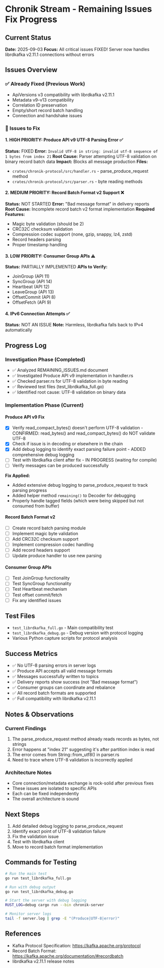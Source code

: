 # Chronik Stream - Remaining Issues Fix Progress

## Current Status
**Date:** 2025-09-03
**Focus:** All critical issues FIXED! Server now handles librdkafka v2.11.1 connections without errors

## Issues Overview

### ✅ Already Fixed (Previous Work)
- ApiVersions v3 compatibility with librdkafka v2.11.1
- Metadata v9-v13 compatibility 
- Correlation ID preservation
- Empty/short record batch handling
- Connection and handshake issues

### 🔧 Issues to Fix

#### 1. HIGH PRIORITY: Produce API v9 UTF-8 Parsing Error ✅
**Status:** FIXED
**Error:** `Invalid UTF-8 in string: invalid utf-8 sequence of 1 bytes from index 21`
**Root Cause:** Parser attempting UTF-8 validation on binary record batch data
**Impact:** Blocks all message production
**Files:**
- `crates/chronik-protocol/src/handler.rs` - parse_produce_request method
- `crates/chronik-protocol/src/parser.rs` - byte reading methods

#### 2. MEDIUM PRIORITY: Record Batch Format v2 Support ❌
**Status:** NOT STARTED
**Error:** "Bad message format" in delivery reports
**Root Cause:** Incomplete record batch v2 format implementation
**Required Features:**
- Magic byte validation (should be 2)
- CRC32C checksum validation
- Compression codec support (none, gzip, snappy, lz4, zstd)
- Record headers parsing
- Proper timestamp handling

#### 3. LOW PRIORITY: Consumer Group APIs ⚠️
**Status:** PARTIALLY IMPLEMENTED
**APIs to Verify:**
- JoinGroup (API 11)
- SyncGroup (API 14)
- Heartbeat (API 12)
- LeaveGroup (API 13)
- OffsetCommit (API 8)
- OffsetFetch (API 9)

#### 4. IPv6 Connection Attempts ✅
**Status:** NOT AN ISSUE
**Note:** Harmless, librdkafka falls back to IPv4 automatically

## Progress Log

### Investigation Phase (Completed)
- ✅ Analyzed REMAINING_ISSUES.md document
- ✅ Investigated Produce API v9 implementation in handler.rs
- ✅ Checked parser.rs for UTF-8 validation in byte reading
- ✅ Reviewed test files (test_librdkafka_full.go)
- ✅ Identified root cause: UTF-8 validation on binary data

### Implementation Phase (Current)

#### Produce API v9 Fix
- [x] Verify read_compact_bytes() doesn't perform UTF-8 validation - CONFIRMED: read_bytes() and read_compact_bytes() do NOT validate UTF-8
- [x] Check if issue is in decoding or elsewhere in the chain
- [x] Add debug logging to identify exact parsing failure point - ADDED comprehensive debug logging
- [ ] Test with librdkafka client after fix - IN PROGRESS (waiting for compile)
- [ ] Verify messages can be produced successfully

**Fix Applied:**
- Added extensive debug logging to parse_produce_request to track parsing progress
- Added helper method `remaining()` to Decoder for debugging
- Properly handle tagged fields (which were being skipped but not consumed from buffer)

#### Record Batch Format v2
- [ ] Create record batch parsing module
- [ ] Implement magic byte validation
- [ ] Add CRC32C checksum support
- [ ] Implement compression codec handling
- [ ] Add record headers support
- [ ] Update produce handler to use new parsing

#### Consumer Group APIs
- [ ] Test JoinGroup functionality
- [ ] Test SyncGroup functionality
- [ ] Test Heartbeat mechanism
- [ ] Test offset commit/fetch
- [ ] Fix any identified issues

## Test Files
- `test_librdkafka_full.go` - Main compatibility test
- `test_librdkafka_debug.go` - Debug version with protocol logging
- Various Python capture scripts for protocol analysis

## Success Metrics
- ✅ No UTF-8 parsing errors in server logs
- ✅ Produce API accepts all valid message formats
- ✅ Messages successfully written to topics
- ✅ Delivery reports show success (not "Bad message format")
- ✅ Consumer groups can coordinate and rebalance
- ✅ All record batch formats are supported
- ✅ Full compatibility with librdkafka v2.11.1

## Notes & Observations

### Current Findings
1. The parse_produce_request method already reads records as bytes, not strings
2. Error happens at "index 21" suggesting it's after partition index is read
3. The error comes from String::from_utf8() in parser.rs
4. Need to trace where UTF-8 validation is incorrectly applied

### Architecture Notes
- Core connection/metadata exchange is rock-solid after previous fixes
- These issues are isolated to specific APIs
- Each can be fixed independently
- The overall architecture is sound

## Next Steps
1. Add detailed debug logging to parse_produce_request
2. Identify exact point of UTF-8 validation failure
3. Fix the validation issue
4. Test with librdkafka client
5. Move to record batch format implementation

## Commands for Testing
```bash
# Run the main test
go run test_librdkafka_full.go

# Run with debug output
go run test_librdkafka_debug.go

# Start the server with debug logging
RUST_LOG=debug cargo run --bin chronik-server

# Monitor server logs
tail -f server.log | grep -E "(Produce|UTF-8|error)"
```

## References
- Kafka Protocol Specification: https://kafka.apache.org/protocol
- Record Batch Format: https://kafka.apache.org/documentation/#recordbatch
- librdkafka v2.11.1 release notes